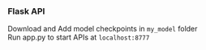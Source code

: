 <h3>Flask API</h3>

Download and Add model checkpoints in <code>my_model</code> folder </br>
Run app.py to start APIs at <code>localhost:8777</code>
